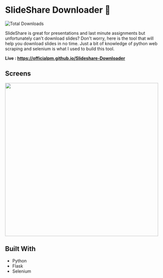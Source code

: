 # SlideShare Downloader 🚀
![Total Downloads](https://parthmaniar.herokuapp.com/slideshare/downloadcountBadge?color=GREEN&text=Total%20Downloads)

SlideShare is great for presentations and last minute assignments but unfortunately can't download slides? Don't worry, here is the tool that will help you download slides in no time. Just a bit of knowledge of python web scraping and selenium is what I used to build this tool.

<b> Live : https://officialpm.github.io/Slideshare-Downloader </b>

## Screens

<img align:center src=https://github.com/officialpm/Slideshare-Downloader/raw/master/demo1.gif width="500">



## Built With
* Python
* Flask
* Selenium
